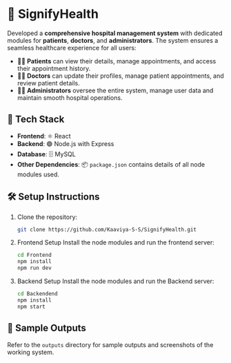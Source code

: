 # 🏥 SignifyHealth

Developed a **comprehensive hospital management system** with dedicated modules for **patients**, **doctors**, and **administrators**. The system ensures a seamless healthcare experience for all users:

- 🙍‍♂️ **Patients** can view their details, manage appointments, and access their appointment history.
- 🧑‍⚕️ **Doctors** can update their profiles, manage patient appointments, and review patient details.
- 👨‍💼 **Administrators** oversee the entire system, manage user data and maintain smooth hospital operations.



## 🚀 Tech Stack

- **Frontend**: ⚛️ React
- **Backend**: 🟢 Node.js with Express
- **Database**: 🗄️ MySQL
- **Other Dependencies**: 📦 `package.json` contains details of all node modules used.

## 🛠️ Setup Instructions

1. Clone the repository:
   ```bash
   git clone https://github.com/Kaaviya-S-S/SignifyHealth.git

2. Frontend Setup
   Install the node modules and run the frontend server:
   ```bash
   cd Frontend
   npm install
   npm run dev

3. Backend Setup
   Install the node modules and run the Backend server:
   ```bash
   cd Backendend
   npm install
   npm start

## 📂 Sample Outputs
Refer to the `outputs` directory for sample outputs and screenshots of the working system.
